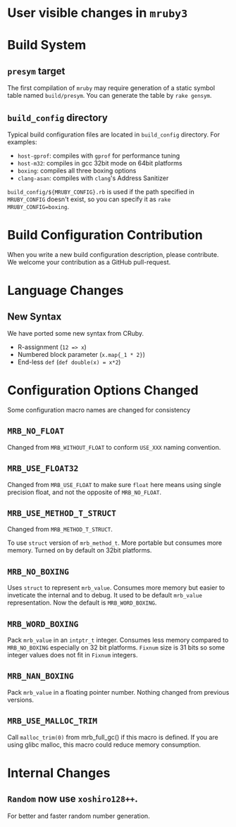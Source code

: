 User visible changes in `mruby3`
===

# Build System

## `presym` target

The first compilation of `mruby` may require generation of a
static symbol table named `build/presym`. You can generate
the table by `rake gensym`.

## `build_config` directory

Typical build configuration files are located in `build_config`
directory. For examples:

* `host-gprof`: compiles with `gprof` for performance tuning
* `host-m32`: compiles in gcc 32bit mode on 64bit platforms
* `boxing`: compiles all three boxing options
* `clang-asan`: compiles with `clang`'s Address Sanitizer

`build_config/${MRUBY_CONFIG}.rb` is used if the path specified
in `MRUBY_CONFIG` doesn't exist, so you can specify it as
`rake MRUBY_CONFIG=boxing`.

# Build Configuration Contribution

When you write a new build configuration description, please
contribute. We welcome your contribution as a GitHub
pull-request.

# Language Changes

## New Syntax

We have ported some new syntax from CRuby.

* R-assignment (`12 => x`)
* Numbered block parameter (`x.map{_1 * 2}`)
* End-less `def` (`def double(x) = x*2`)

# Configuration Options Changed

Some configuration macro names are changed for consistency

## `MRB_NO_FLOAT`

Changed from `MRB_WITHOUT_FLOAT` to conform `USE_XXX` naming
convention.

## `MRB_USE_FLOAT32`

Changed from `MRB_USE_FLOAT` to make sure `float` here means
using single precision float, and not the opposite of
`MRB_NO_FLOAT`.

## `MRB_USE_METHOD_T_STRUCT`

Changed from `MRB_METHOD_T_STRUCT`.

To use `struct` version of `mrb_method_t`. More portable but consumes more memory.
Turned on by default on 32bit platforms.

## `MRB_NO_BOXING`

Uses `struct` to represent `mrb_value`. Consumes more memory
but easier to inveticate the internal and to debug. It used
to be default `mrb_value` representation. Now the default is
`MRB_WORD_BOXING`.

## `MRB_WORD_BOXING`

Pack `mrb_value` in an `intptr_t` integer. Consumes less
memory compared to `MRB_NO_BOXING` especially on 32 bit
platforms. `Fixnum` size is 31 bits so some integer values
does not fit in `Fixnum` integers.

## `MRB_NAN_BOXING`

Pack `mrb_value` in a floating pointer number. Nothing
changed from previous versions.

## `MRB_USE_MALLOC_TRIM`

Call `malloc_trim(0)` from mrb_full_gc() if this macro is defined.
If you are using glibc malloc, this macro could reduce memory consumption.

# Internal Changes

## `Random` now use `xoshiro128++`.

For better and faster random number generation.
